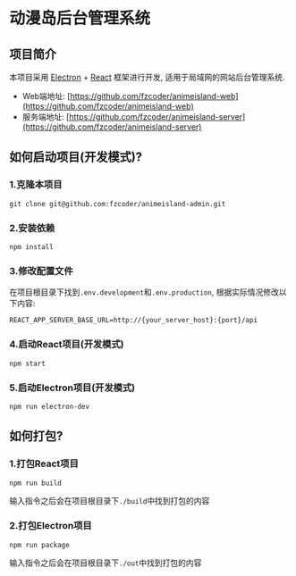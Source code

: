 # 动漫岛后台管理系统

## 项目简介

本项目采用 [Electron](https://www.electronjs.org/) + [React](https://reactjs.org/) 框架进行开发, 适用于局域网的网站后台管理系统.

- Web端地址: [https://github.com/fzcoder/animeisland-web](https://github.com/fzcoder/animeisland-web)
- 服务端地址: [https://github.com/fzcoder/animeisland-server](https://github.com/fzcoder/animeisland-server)

## 如何启动项目(开发模式)?

### 1.克隆本项目

```shell
git clone git@github.com:fzcoder/animeisland-admin.git
```

### 2.安装依赖

```shell
npm install
```

### 3.修改配置文件

在项目根目录下找到`.env.development`和`.env.production`, 根据实际情况修改以下内容:

```
REACT_APP_SERVER_BASE_URL=http://{your_server_host}:{port}/api
```

### 4.启动React项目(开发模式)

```shell
npm start
```

### 5.启动Electron项目(开发模式)

```shell
npm run electron-dev
```

## 如何打包?

### 1.打包React项目

```shell
npm run build
```

输入指令之后会在项目根目录下`./build`中找到打包的内容

### 2.打包Electron项目

```shell
npm run package
```

输入指令之后会在项目根目录下`./out`中找到打包的内容
